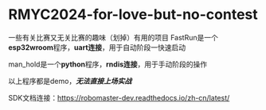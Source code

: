 # RMYC2024-for-love-but-no-contest
一些有关比赛又无关比赛的趣味（划掉）有用的项目
FastRun是一个**esp32wroom**程序，**uart连接**，用于自动阶段一快速启动

man_hold是一个**python**程序，**rndis连接**，用于手动阶段的操作

以上程序都是demo，***无法直接上场实战***

SDK文档连接：https://robomaster-dev.readthedocs.io/zh-cn/latest/
